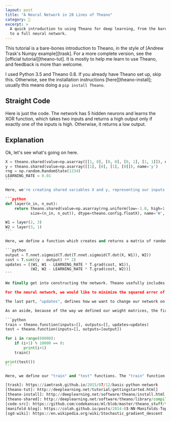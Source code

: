 ```yaml
---
layout: post
title: "A Neural Network in 28 Lines of Theano"
category: 🔨
excerpt: >
  A quick introduction to using Theano for deep learning, from the bare-bones
  to a full neural network.
---
```


This tutorial is a bare-bones introduction to Theano, in the style of [Andrew Trask's Numpy example][trask]. For a more complete version, see the [official tutorial][theano-tut]. It is mostly to help me learn to use Theano, and feedback is more than welcome.

I used Python 3.5 and Theano 0.8. If you already have Theano set up, skip this. Otherwise, see the installation instructions [here][theano-install]; usually this means doing a `pip install Theano`.

## Straight Code

Here is just the code. The network has 5 hidden neurons and learns the XOR function, which takes two inputs and returns a high output only if exactly one of the inputs is high. Otherwise, it returns a low output.

<script src="https://gist.github.com/codekansas/87dd63ca4e2286e332c7967520ce143c.js"></script>

## Explanation

Ok, let's see what's going on here.

````python
X = theano.shared(value=np.asarray([[1, 0], [0, 0], [0, 1], [1, 1]]), name='X')
y = theano.shared(value=np.asarray([[1], [0], [1], [0]]), name='y')
rng = np.random.RandomState(1234)
LEARNING_RATE = 0.01
```

Here, we're creating shared variables X and y, representing our inputs and outputs, respectively. [Shared variables][theano-shared] are like global variables in a programming language; they are shared between functions, such as the functions "train" and "test" later on. We also initialize a random number generator "rng" and define a learning rate.

```python
def layer(n_in, n_out):
    return theano.shared(value=np.asarray(rng.uniform(low=-1.0, high=1.0,
    	   size=(n_in, n_out)), dtype=theano.config.floatX), name='W', borrow=True)

W1 = layer(2, 3)
W2 = layer(3, 1)
```

Here, we define a function which creates and returns a matrix of random numbers between -1.0 and 1.0, whose size we specify. The matrix is also a shared variable. We use this function to create the weights W1 and W2 for our network.

```python
output = T.nnet.sigmoid(T.dot(T.nnet.sigmoid(T.dot(X, W1)), W2))
cost = T.sum((y - output) ** 2)
updates = [(W1, W1 - LEARNING_RATE * T.grad(cost, W1)),
           (W2, W2 - LEARNING_RATE * T.grad(cost, W2))]
```

We finally get into constructing the network. Theano usefully includes the "sigmoid" function, which is used as the network's activation function. We multiply the input vector X by the first weight matrix and apply the activation function; we then take this output and multiply it by the second weight matrix before again applying the activation function.

For the neural network, we would like to minimize the squared error of the network, which is shown in our "cost" function. The squared error is the difference between the output of the network and the desired output. Since this is a binary classification task, we have one output, 0 or 1. If the XOR function accepts, we would like the network to output a 1; otherwise, output a 0.

The last part, "updates", defines how we want to change our network on each update step. We do this by trying to minimize the cost function with respect to the weights. This can be done with [stochastic gradient descent][sgd-wiki]; we calculate the gradient of the cost function with respect to the weights, and change the weights in the direction that causes the cost function to go down. Theano does this for us, using the "grad" function.

As an aside, because of the way we defined our weight matrices, the first multiplication / activation function increases the dimensionality of the input vector to 3 dimensions. This is important for allowing the network to learn the XOR function. [This post][manifold-blog] provides some intuition about why this is the case. For many applications, however, we are more concerned with reducing the dimensionality of our input vector.

```python
train = theano.function(inputs=[], outputs=[], updates=updates)
test = theano.function(inputs=[], outputs=[output])

for i in range(60000):
    if (i+1) % 10000 == 0:
        print(i+1)
    train()

print(test())
```

Here, we define our "train" and "test" functions. The "train" function updates the weights according to the update rules we provided earlier, after calculating the cost function. The "test" function gives us the output of the network. We then run the network through 60000 training steps. After training, we print the output, and lo and behold, it approximates our XOR function pretty well!

[trask]: https://iamtrask.github.io/2015/07/12/basic-python-network
[theano-tut]: http://deeplearning.net/tutorial/gettingstarted.html]
[theano-install]: http://deeplearning.net/software/theano/install.html
[theano-shared]: http://deeplearning.net/software/theano/library/compile/shared.html
[code-src]: https://github.com/codekansas/ml/blob/master/theano_stuff/two_layer.py
[manifold-blog]: https://colah.github.io/posts/2014-03-NN-Manifolds-Topology/
[sgd-wiki]: https://en.wikipedia.org/wiki/Stochastic_gradient_descent
````

